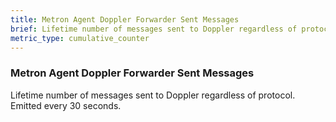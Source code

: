 ```yaml
---
title: Metron Agent Doppler Forwarder Sent Messages
brief: Lifetime number of messages sent to Doppler regardless of protocol. Emitted every 30 seconds.
metric_type: cumulative_counter
---
```


### Metron Agent Doppler Forwarder Sent Messages

Lifetime number of messages sent to Doppler regardless of protocol. Emitted every 30 seconds.
